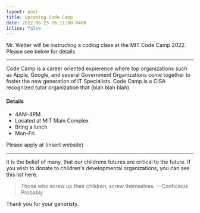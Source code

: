 ```yaml
---
layout: post
title: Upcoming Code Camp
date: 2022-06-25 16:11:00-0400
inline: false
---
```


Mr. Wetter will be instructing a coding class at the MIT Code Camp 2022. Please see below for details.

***

Code Camp is a career oriented expierence where top organizations such as Apple, Google, and several Government Organizations come together to foster the new generation of IT Specialists. Code Camp is a CISA recognized tutor organization that (blah blah blah)

#### Details
<ul>
    <li>4AM-4PM</li>
    <li>Located at MIT Main Complex</li>
    <li>Bring a lunch</li>
    <li>Mon-Fri</li>
</ul>

Please apply at (insert website)

***

It is the belief of many, that our childrens futures are critical to the future. If you wish to donate to children's developmental organizations, you can see this list here.

> Those who screw up their children, screw themselves.
> —Conficious Probably

Thank you for your genoristy.
